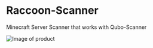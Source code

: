 # Raccoon-Scanner
Minecraft Server Scanner that works with Qubo-Scanner

<img src="https://cdn.discordapp.com/attachments/1128838767722123344/1129451506320560311/image.png" alt="Image of product">
